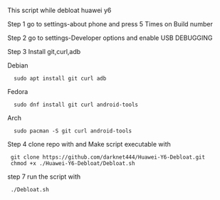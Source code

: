 This script while debloat huawei y6

Step 1 go to settings-about phone and press 5 Times on Build number

Step 2 go to settings-Developer options and enable USB DEBUGGING

Step 3 Install git,curl,adb
   
Debian 
      
      sudo apt install git curl adb
Fedora 
      
      sudo dnf install git curl android-tools
Arch 
      
      sudo pacman -S git curl android-tools

Step 4 clone repo with and Make script executable with

     git clone https://github.com/darknet444/Huawei-Y6-Debloat.git
     chmod +x ./Huawei-Y6-Debloat/Debloat.sh

step 7 run the script with 
            
     ./Debloat.sh
